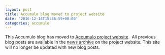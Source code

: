 ```yaml
---
layout: post
title: Accumulo blog moved to project website
date: '2016-12-14T15:36:59+00:00'
categories: accumulo
---
```

<p>This Accumulo blog has moved to <a title="Accumulo Website" href="https://accumulo.apache.org/">Accumulo project website</a>.&nbsp; All previous blog posts are available in the <a title="Accumulo News Archive" href="https://accumulo.apache.org/news/">news archive</a> on the project website. This site will no longer be updated with new blog posts.</p> 
  <p> </p>
